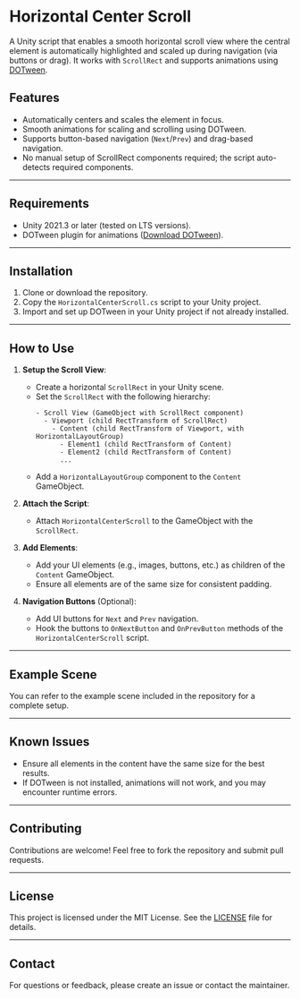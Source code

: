 
# Horizontal Center Scroll

A Unity script that enables a smooth horizontal scroll view where the central element is automatically highlighted and scaled up during navigation (via buttons or drag). It works with `ScrollRect` and supports animations using [DOTween](http://dotween.demigiant.com/).

## Features
- Automatically centers and scales the element in focus.
- Smooth animations for scaling and scrolling using DOTween.
- Supports button-based navigation (`Next`/`Prev`) and drag-based navigation.
- No manual setup of ScrollRect components required; the script auto-detects required components.

---

## Requirements
- Unity 2021.3 or later (tested on LTS versions).
- DOTween plugin for animations ([Download DOTween](http://dotween.demigiant.com/)).

---

## Installation
1. Clone or download the repository.
2. Copy the `HorizontalCenterScroll.cs` script to your Unity project.
3. Import and set up DOTween in your Unity project if not already installed.

---

## How to Use
1. **Setup the Scroll View**:
   - Create a horizontal `ScrollRect` in your Unity scene.
   - Set the `ScrollRect` with the following hierarchy:
     ```
     - Scroll View (GameObject with ScrollRect component)
       - Viewport (child RectTransform of ScrollRect)
         - Content (child RectTransform of Viewport, with HorizontalLayoutGroup)
           - Element1 (child RectTransform of Content)
           - Element2 (child RectTransform of Content)
           ...
     ```
   - Add a `HorizontalLayoutGroup` component to the `Content` GameObject.

2. **Attach the Script**:
   - Attach `HorizontalCenterScroll` to the GameObject with the `ScrollRect`.

3. **Add Elements**:
   - Add your UI elements (e.g., images, buttons, etc.) as children of the `Content` GameObject.
   - Ensure all elements are of the same size for consistent padding.

4. **Navigation Buttons** (Optional):
   - Add UI buttons for `Next` and `Prev` navigation.
   - Hook the buttons to `OnNextButton` and `OnPrevButton` methods of the `HorizontalCenterScroll` script.

---

## Example Scene
You can refer to the example scene included in the repository for a complete setup.

---

## Known Issues
- Ensure all elements in the content have the same size for the best results.
- If DOTween is not installed, animations will not work, and you may encounter runtime errors.

---

## Contributing
Contributions are welcome! Feel free to fork the repository and submit pull requests.

---

## License
This project is licensed under the MIT License. See the [LICENSE](LICENSE) file for details.

---

## Contact
For questions or feedback, please create an issue or contact the maintainer.

